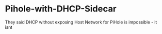 # Pihole-with-DHCP-Sidecar
 They said DHCP without exposing Host Network for PiHole is impossible - it isnt
